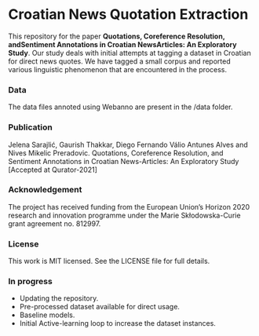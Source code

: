 # Croatian News Quotation Extraction


This repository for the paper **Quotations, Coreference Resolution, andSentiment Annotations in Croatian NewsArticles: An Exploratory Study**. 
Our study deals with initial attempts at tagging a dataset in Croatian for direct news quotes. We have tagged a small corpus and reported various linguistic phenomenon that are encountered in the process.


### Data
The data files annoted using Webanno are present in the /data folder.


### Publication
Jelena Sarajlić, Gaurish Thakkar, Diego Fernando Válio Antunes Alves and Nives Mikelic Preradovic. Quotations, Coreference Resolution, and Sentiment Annotations in Croatian News-Articles: An Exploratory Study [Accepted at Qurator-2021]

### Acknowledgement
The project has received funding from the European Union’s Horizon 2020 research and innovation programme under the Marie Skłodowska-Curie grant agreement no. 812997.

### License
This work is MIT licensed. See the LICENSE file for full details.

### In progress
- Updating the repository.
- Pre-processed dataset available for direct usage.
- Baseline models.
- Initial Active-learning loop to increase the dataset instances.
